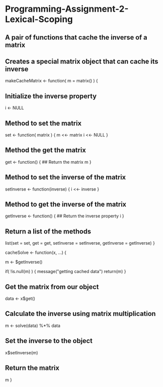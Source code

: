 # Programming-Assignment-2-Lexical-Scoping

## A pair of functions that cache the inverse of a matrix


## Creates a special matrix object that can cache its inverse
makeCacheMatrix <- function( m = matrix() ) {
  
  ## Initialize the inverse property
  i <- NULL
  
  ## Method to set the matrix
  set <- function( matrix ) {
    m <<- matrix
    i <<- NULL
  }
  
  ## Method the get the matrix
  get <- function() {
    ## Return the matrix
    m
  }
  
  ## Method to set the inverse of the matrix
  setInverse <- function(inverse) {
    i <<- inverse
  }
  
  ## Method to get the inverse of the matrix
  getInverse <- function() {
    ## Return the inverse property
    i
  }
  
  ## Return a list of the methods
  list(set = set, get = get,
       setInverse = setInverse,
       getInverse = getInverse)
}



cacheSolve <- function(x, ...) {
  
  m <- $getInverse()
  
  
  if( !is.null(m) ) {
    message("getting cached data")
    return(m)
  }
  
  ## Get the matrix from our object
  data <- x$get()
  
  ## Calculate the inverse using matrix multiplication
  m <- solve(data) %*% data
  
  ## Set the inverse to the object
  x$setInverse(m)
  
  ## Return the matrix
  m
}